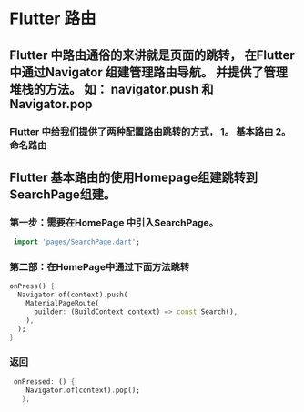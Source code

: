 # Flutter 路由

## Flutter 中路由通俗的来讲就是页面的跳转， 在Flutter中通过Navigator 组建管理路由导航。 并提供了管理堆栈的方法。 如： navigator.push 和 Navigator.pop

### Flutter 中给我们提供了两种配置路由跳转的方式， 1。 基本路由 2。命名路由

## Flutter 基本路由的使用Homepage组建跳转到SearchPage组建。

### 第一步：需要在HomePage 中引入SearchPage。

```dart
 import 'pages/SearchPage.dart';
```

### 第二部：在HomePage中通过下面方法跳转

```dart
onPress() {
  Navigator.of(context).push(
    MaterialPageRoute(
      builder: (BuildContext context) => const Search(),
    ),
  );
}
```

### 返回

```dart
 onPressed: () {
    Navigator.of(context).pop();
   },
```
